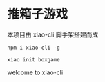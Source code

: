 # 推箱子游戏

本项目由 xiao-cli 脚手架搭建而成

```shell
npm i xiao-cli -g

xiao init boxgame
```
welcome to xiao-cli

